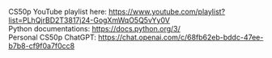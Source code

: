 CS50p YouTube playlist here: https://www.youtube.com/playlist?list=PLhQjrBD2T3817j24-GogXmWqO5Q5vYy0V  
Python documentations: https://docs.python.org/3/  
Personal CS50p ChatGPT: https://chat.openai.com/c/68fb62eb-bddc-47ee-b7b8-cf9f0a7f0cc8  
